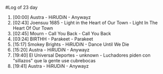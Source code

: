 #Log of 23 day

1. [00:00] Austra - HiRUDiN - Anywayz
1. [02:43] Joensuu 1685 - Light in the Heart of Our Town - Light In The Heart Of Our Town
1. [02:45] Mourn - Call You Back - Call You Back
1. [03:24] BIRTHH - Parakeet - Parakeet
1. [15:17] Smokey Brights - HiRUDiN - Dance Until We Die
1. [15:20] Austra - HiRUDiN - Anywayz
1. [19:40] El Universal Deportes - unknown - Luchadores piden con "sillazos" que la gente use cubrebocas
1. [19:41] Austra - HiRUDiN - Anywayz
